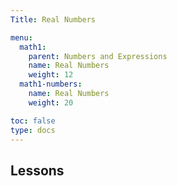 ```yaml
---
Title: Real Numbers

menu:
  math1:
    parent: Numbers and Expressions
    name: Real Numbers
    weight: 12
  math1-numbers:
    name: Real Numbers
    weight: 20

toc: false
type: docs
---
```


## Lessons